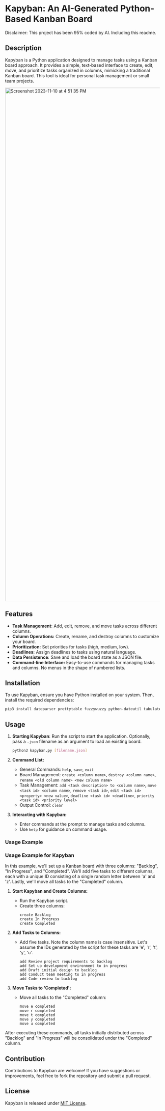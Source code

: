 # Kapyban: An AI-Generated Python-Based Kanban Board

Disclaimer: This project has been 95% coded by AI. Including this readme.

## Description

Kapyban is a Python application designed to manage tasks using a Kanban board approach. It provides a simple, text-based interface to create, edit, move, and prioritize tasks organized in columns, mimicking a traditional Kanban board. This tool is ideal for personal task management or small team projects.

<img width="1671" alt="Screenshot 2023-11-10 at 4 51 35 PM" src="https://github.com/simonpacis/kapyban/assets/7118482/51a2652c-8ae9-4103-9f20-f1d9ca06653a">

## Features

- **Task Management:** Add, edit, remove, and move tasks across different columns.
- **Column Operations:** Create, rename, and destroy columns to customize your board.
- **Prioritization:** Set priorities for tasks (high, medium, low).
- **Deadlines:** Assign deadlines to tasks using natural language.
- **Data Persistence:** Save and load the board state as a JSON file.
- **Command-line Interface:** Easy-to-use commands for managing tasks and columns. No menus in the shape of numbered lists.

## Installation

To use Kapyban, ensure you have Python installed on your system. Then, install the required dependencies:

```bash
pip3 install dateparser prettytable fuzzywuzzy python-dateutil tabulate rich
```

## Usage

1. **Starting Kapyban:** Run the script to start the application. Optionally, pass a `.json` filename as an argument to load an existing board.

   ```bash
   python3 kapyban.py [filename.json]
   ```

2. **Command List:**
   - General Commands: `help`, `save`, `exit`
   - Board Management: `create <column name>`, `destroy <column name>`, `rename <old column name> <new column name>`
   - Task Management: `add <task description> to <column name>`, `move <task id> <column name>`, `remove <task id>`, `edit <task id> <property> <new value>`, `deadline <task id> <deadline>`, `priority <task id> <priority level>`
   - Output Control: `clear`

3. **Interacting with Kapyban:**
   - Enter commands at the prompt to manage tasks and columns.
   - Use `help` for guidance on command usage.

### Usage Example
### Usage Example for Kapyban

In this example, we'll set up a Kanban board with three columns: "Backlog", "In Progress", and "Completed". We'll add five tasks to different columns, each with a unique ID consisting of a single random letter between 'a' and 'z'. Lastly, we'll move all tasks to the "Completed" column.

1. **Start Kapyban and Create Columns:**
   - Run the Kapyban script.
   - Create three columns:
     ```
     create Backlog
     create In Progress
     create Completed
     ```

2. **Add Tasks to Columns:**
   - Add five tasks. Note the column name is case insensitive. Let's assume the IDs generated by the script for these tasks are 'e', 'r', 't', 'y', 'u'.
     ```
     add Review project requirements to backlog
     add Set up development environment to in progress
     add Draft initial design to backlog
     add Conduct team meeting to in progress
     add Code review to backlog
     ```

3. **Move Tasks to 'Completed':**
   - Move all tasks to the "Completed" column:
     ```
     move e completed
     move r completed
     move t completed
     move y completed
     move u completed
     ```

After executing these commands, all tasks initially distributed across "Backlog" and "In Progress" will be consolidated under the "Completed" column.

## Contribution

Contributions to Kapyban are welcome! If you have suggestions or improvements, feel free to fork the repository and submit a pull request.

## License

Kapyban is released under [MIT License](https://opensource.org/licenses/MIT). 
